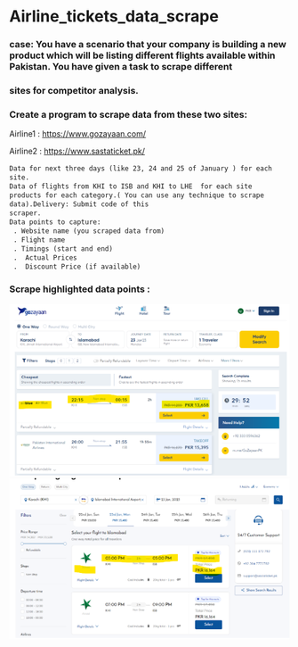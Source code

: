 # Airline_tickets_data_scrape

### case: You have a scenario that your company is building a new product which will be listing different flights available within Pakistan. You have given a task to scrape different 
###    sites for competitor analysis.

 ###  Create a program to scrape data from these two sites:
 Airline1 :  https://www.gozayaan.com/
 
 Airline2 : https://www.sastaticket.pk/ 

    Data for next three days (like 23, 24 and 25 of January ) for each site.
    Data of flights from KHI to ISB and KHI to LHE  for each site
    products for each category.( You can use any technique to scrape data).Delivery: Submit code of this 
    scraper.
    Data points to capture: 
     . Website name (you scraped data from)
     . Flight name
     . Timings (start and end)
     .  Actual Prices
     .  Discount Price (if available)


###  Scrape highlighted data points :

  
![Like This pic](https://github.com/MuhammadMudassirRaza12345/Airline_tickets_data_scrape/blob/main/Screenshot%20from%202023-08-08%2013-21-36.png)
![Like This pic](https://github.com/MuhammadMudassirRaza12345/Airline_tickets_data_scrape/blob/main/Screenshot%20from%202023-08-08%2013-22-06.png)







 
